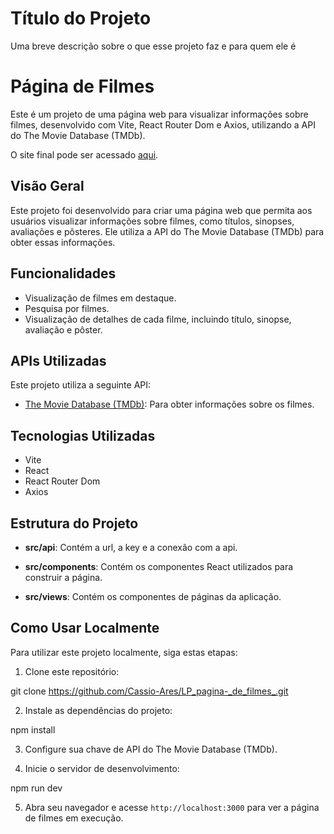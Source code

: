 # Título do Projeto

Uma breve descrição sobre o que esse projeto faz e para quem ele é

# Página de Filmes

Este é um projeto de uma página web para visualizar informações sobre filmes, desenvolvido com Vite, React Router Dom e Axios, utilizando a API do The Movie Database (TMDb).

O site final pode ser acessado [aqui](https://lp-pagina-de-filmes.vercel.app/).

## Visão Geral

Este projeto foi desenvolvido para criar uma página web que permita aos usuários visualizar informações sobre filmes, como títulos, sinopses, avaliações e pôsteres. Ele utiliza a API do The Movie Database (TMDb) para obter essas informações.

## Funcionalidades

- Visualização de filmes em destaque.
- Pesquisa por filmes.
- Visualização de detalhes de cada filme, incluindo título, sinopse, avaliação e pôster.

## APIs Utilizadas

Este projeto utiliza a seguinte API:
- [The Movie Database (TMDb)](https://developer.themoviedb.org/docs/getting-started): Para obter informações sobre os filmes.

## Tecnologias Utilizadas

- Vite
- React
- React Router Dom
- Axios

## Estrutura do Projeto

- **src/api**: Contém a url, a key e a conexão com a api.

- **src/components**: Contém os componentes React utilizados para construir a página.
  
- **src/views**: Contém os componentes de páginas da aplicação.


## Como Usar Localmente

Para utilizar este projeto localmente, siga estas etapas:

1. Clone este repositório:

git clone https://github.com/Cassio-Ares/LP_pagina-_de_filmes_.git


2. Instale as dependências do projeto:

npm install


3. Configure sua chave de API do The Movie Database (TMDb).

4. Inicie o servidor de desenvolvimento:

npm run dev

5. Abra seu navegador e acesse `http://localhost:3000` para ver a página de filmes em execução.
